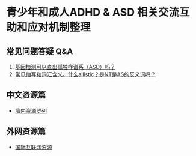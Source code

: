 青少年和成人ADHD & ASD 相关交流互助和应对机制整理
=====

## 常见问题答疑 Q&A
1. [基因检测可以查出孤独症谱系（ASD）吗？](https://github.com/inimicalself/neurodivergent_resourcesCN/blob/master/ASD_QNA1.md)
2. [常见缩写和词汇含义。什么allistic？是NT是AS的反义词吗？](https://github.com/inimicalself/neurodivergent_resourcesCN/blob/master/QnA_articles/ASD_QNA2.md)

## 中文资源篇
* [墙内资源罗列](https://github.com/inimicalself/neurodivergent_resourcesCN/blob/master/ND_resourcesCN.md)

## 外网资源篇
* [国际互联网资源](https://github.com/inimicalself/neurodivergent_resourcesCN/blob/master/ND_resourcesEN.md)
